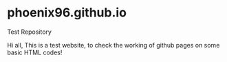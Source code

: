 # phoenix96.github.io
Test Repository

Hi all, This is a test website, to check the working of github pages on some basic HTML codes!
